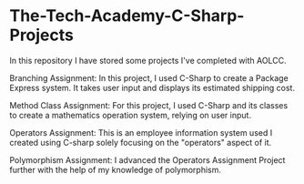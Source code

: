 # The-Tech-Academy-C-Sharp-Projects

In this repository I have stored some projects I've completed with AOLCC.

Branching Assignment: In this project, I used C-Sharp to create a Package Express system. It takes user input and displays its estimated shipping cost.

Method Class Assignment: For this project, I used C-Sharp and its classes to create a mathematics operation system, relying on user input.

Operators Assignment: This is an employee information system used I created using C-sharp solely focusing on the "operators" aspect of it.

Polymorphism Assignment: I advanced the Operators Assignment Project further with the help of my knowledge of polymorphism.


